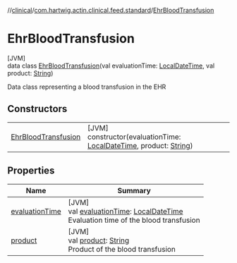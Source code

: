 //[clinical](../../../index.md)/[com.hartwig.actin.clinical.feed.standard](../index.md)/[EhrBloodTransfusion](index.md)

# EhrBloodTransfusion

[JVM]\
data class [EhrBloodTransfusion](index.md)(val evaluationTime: [LocalDateTime](https://docs.oracle.com/javase/8/docs/api/java/time/LocalDateTime.html), val product: [String](https://kotlinlang.org/api/latest/jvm/stdlib/kotlin/-string/index.html))

Data class representing a blood transfusion in the EHR

## Constructors

| | |
|---|---|
| [EhrBloodTransfusion](-ehr-blood-transfusion.md) | [JVM]<br>constructor(evaluationTime: [LocalDateTime](https://docs.oracle.com/javase/8/docs/api/java/time/LocalDateTime.html), product: [String](https://kotlinlang.org/api/latest/jvm/stdlib/kotlin/-string/index.html)) |

## Properties

| Name | Summary |
|---|---|
| [evaluationTime](evaluation-time.md) | [JVM]<br>val [evaluationTime](evaluation-time.md): [LocalDateTime](https://docs.oracle.com/javase/8/docs/api/java/time/LocalDateTime.html)<br>Evaluation time of the blood transfusion |
| [product](product.md) | [JVM]<br>val [product](product.md): [String](https://kotlinlang.org/api/latest/jvm/stdlib/kotlin/-string/index.html)<br>Product of the blood transfusion |
